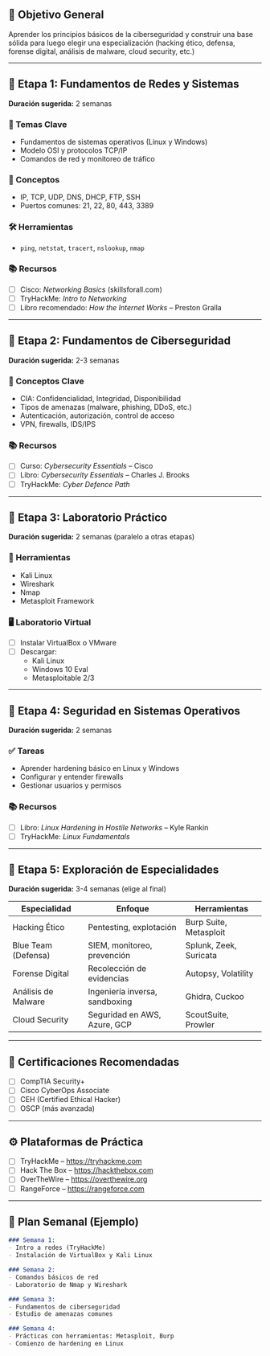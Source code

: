 ## 📅 Objetivo General
Aprender los principios básicos de la ciberseguridad y construir una base sólida para luego elegir una especialización (hacking ético, defensa, forense digital, análisis de malware, cloud security, etc.)

---

## 📍 Etapa 1: Fundamentos de Redes y Sistemas
**Duración sugerida:** 2 semanas

### 🔧 Temas Clave
- Fundamentos de sistemas operativos (Linux y Windows)
- Modelo OSI y protocolos TCP/IP
- Comandos de red y monitoreo de tráfico

### 🧠 Conceptos
- IP, TCP, UDP, DNS, DHCP, FTP, SSH
- Puertos comunes: 21, 22, 80, 443, 3389

### 🛠️ Herramientas
- `ping`, `netstat`, `tracert`, `nslookup`, `nmap`

### 📚 Recursos
- [ ] Cisco: *Networking Basics* (skillsforall.com)
- [ ] TryHackMe: *Intro to Networking*
- [ ] Libro recomendado: *How the Internet Works* – Preston Gralla

---

## 🧱 Etapa 2: Fundamentos de Ciberseguridad
**Duración sugerida:** 2-3 semanas

### 🔐 Conceptos Clave
- CIA: Confidencialidad, Integridad, Disponibilidad
- Tipos de amenazas (malware, phishing, DDoS, etc.)
- Autenticación, autorización, control de acceso
- VPN, firewalls, IDS/IPS

### 📚 Recursos
- [ ] Curso: *Cybersecurity Essentials* – Cisco
- [ ] Libro: *Cybersecurity Essentials* – Charles J. Brooks
- [ ] TryHackMe: *Cyber Defence Path*

---

## 🧪 Etapa 3: Laboratorio Práctico
**Duración sugerida:** 2 semanas (paralelo a otras etapas)

### 🧰 Herramientas
- Kali Linux
- Wireshark
- Nmap
- Metasploit Framework

### 🖥️ Laboratorio Virtual
- [ ] Instalar VirtualBox o VMware
- [ ] Descargar:
  - Kali Linux
  - Windows 10 Eval
  - Metasploitable 2/3

---

## 🧠 Etapa 4: Seguridad en Sistemas Operativos
**Duración sugerida:** 2 semanas

### ✅ Tareas
- Aprender hardening básico en Linux y Windows
- Configurar y entender firewalls
- Gestionar usuarios y permisos

### 📚 Recursos
- [ ] Libro: *Linux Hardening in Hostile Networks* – Kyle Rankin
- [ ] TryHackMe: *Linux Fundamentals*

---

## 🚀 Etapa 5: Exploración de Especialidades
**Duración sugerida:** 3-4 semanas (elige al final)

| Especialidad         | Enfoque                             | Herramientas |
|----------------------|--------------------------------------|--------------|
| Hacking Ético        | Pentesting, explotación              | Burp Suite, Metasploit |
| Blue Team (Defensa)  | SIEM, monitoreo, prevención          | Splunk, Zeek, Suricata |
| Forense Digital      | Recolección de evidencias            | Autopsy, Volatility |
| Análisis de Malware  | Ingeniería inversa, sandboxing       | Ghidra, Cuckoo |
| Cloud Security       | Seguridad en AWS, Azure, GCP         | ScoutSuite, Prowler |

---

## 📜 Certificaciones Recomendadas
- [ ] CompTIA Security+
- [ ] Cisco CyberOps Associate
- [ ] CEH (Certified Ethical Hacker)
- [ ] OSCP (más avanzada)

---

## ⚙️ Plataformas de Práctica
- [ ] TryHackMe – https://tryhackme.com
- [ ] Hack The Box – https://hackthebox.com
- [ ] OverTheWire – https://overthewire.org
- [ ] RangeForce – https://rangeforce.com

---

## 📆 Plan Semanal (Ejemplo)
```markdown
### Semana 1:
- Intro a redes (TryHackMe)
- Instalación de VirtualBox y Kali Linux

### Semana 2:
- Comandos básicos de red
- Laboratorio de Nmap y Wireshark

### Semana 3:
- Fundamentos de ciberseguridad
- Estudio de amenazas comunes

### Semana 4:
- Prácticas con herramientas: Metasploit, Burp
- Comienzo de hardening en Linux

